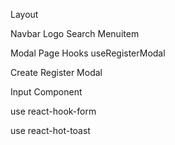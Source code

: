 Layout

Navbar
Logo
Search
Menuitem

Modal Page
Hooks
useRegisterModal

Create Register Modal

Input Component

use react-hook-form

use react-hot-toast

